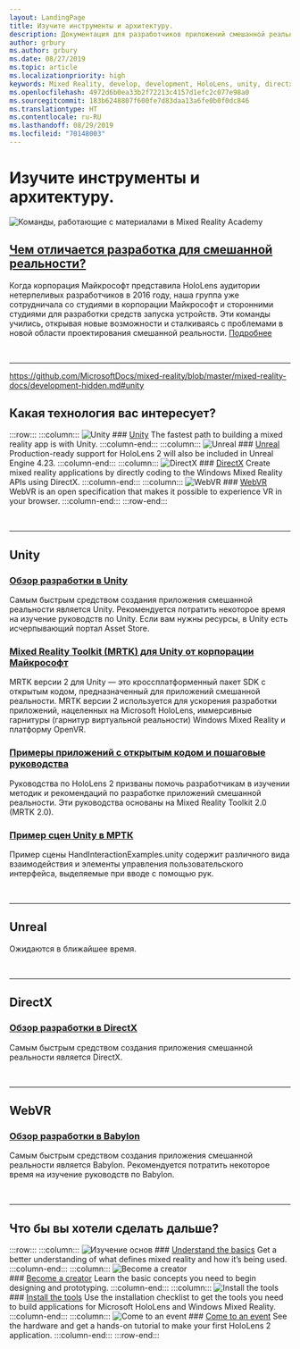 ```yaml
---
layout: LandingPage
title: Изучите инструменты и архитектуру.
description: Документация для разработчиков приложений смешанной реальности для HoloLens и иммерсивных гарнитур.
author: grbury
ms.author: grbury
ms.date: 08/27/2019
ms.topic: article
ms.localizationpriority: high
keywords: Mixed Reality, develop, development, HoloLens, unity, directx
ms.openlocfilehash: 4972d6b0ea33b2f72213c4157d1efc2c077e98a0
ms.sourcegitcommit: 183b6248807f600fe7d83daa13a6fe0b0f0dc846
ms.translationtype: HT
ms.contentlocale: ru-RU
ms.lasthandoff: 08/29/2019
ms.locfileid: "70148003"
---
```

# <a name="learn-the-tools-and-architecture"></a>Изучите инструменты и архитектуру.


![Команды, работающие с материалами в Mixed Reality Academy](images/Development_Hero.png)

## <a name="how-is-mixed-reality-development-differentcase-study-expanding-the-design-process-for-mixed-realitymd"></a>[Чем отличается разработка для смешанной реальности?](case-study-expanding-the-design-process-for-mixed-reality.md)

Когда корпорация Майкрософт представила HoloLens аудитории нетерпеливых разработчиков в 2016 году, наша группа уже сотрудничала со студиями в корпорации Майкрософт и сторонними студиями для разработки средств запуска устройств. Эти команды учились, открывая новые возможности и сталкиваясь с проблемами в новой области проектирования смешанной реальности. [Подробнее](case-study-expanding-the-design-process-for-mixed-reality.md)


<br>

---
https://github.com/MicrosoftDocs/mixed-reality/blob/master/mixed-reality-docs/development-hidden.md#unity

## <a name="what-technology-path-are-you-interested-in"></a>Какая технология вас интересует? 

:::row:::
    :::column:::
       ![Unity](images/unity_logo.png)
        ### [Unity](development-hidden.md#unity)
        The fastest path to building a mixed reality app is with Unity.
    :::column-end:::
    :::column:::
        ![Unreal](images/Unreal_logo.png)
         ### [Unreal](development-hidden.md#unreal)
        Production-ready support for HoloLens 2 will also be included in Unreal Engine 4.23.
    :::column-end:::
    :::column:::
        ![DirectX](images/DirectX_logo.png)
         ### [DirectX](development-hidden.md#directx)
        Create mixed reality applications by directly coding to the Windows Mixed Reality APIs using DirectX.
    :::column-end:::
    :::column:::
        ![WebVR](images/WebVR_logo.png)
         ### [WebVR](development-hidden.md#webvr)
        WebVR is an open specification that makes it possible to experience VR in your browser.
    :::column-end:::
:::row-end:::


<br>

---

## <a name="unity"></a>Unity


### <a name="unity-development-overviewunity-development-overviewmd"></a>[Обзор разработки в Unity](unity-development-overview.md)
Самым быстрым средством создания приложения смешанной реальности является Unity. Рекомендуется потратить некоторое время на изучение руководств по Unity. Если вам нужны ресурсы, в Unity есть исчерпывающий портал Asset Store. 
<br>

### <a name="microsofts-mixed-reality-toolkit-mrtk-for-unitymrtk-getting-startedmd"></a>[Mixed Reality Toolkit (MRTK) для Unity от корпорации Майкрософт](mrtk-getting-started.md)
MRTK версии 2 для Unity — это кроссплатформенный пакет SDK с открытым кодом, предназначенный для приложений смешанной реальности. MRTK версии 2 используется для ускорения разработки приложений, нацеленных на Microsoft HoloLens, иммерсивные гарнитуры (гарнитур виртуальной реальности) Windows Mixed Reality и платформу OpenVR.
<br>

### <a name="open-source-sample-apps-and-step-by-step-tutorialstutorialsmd"></a>[Примеры приложений с открытым кодом и пошаговые руководства](tutorials.md)
Руководства по HoloLens 2 призваны помочь разработчикам в изучении методик и рекомендаций по разработке приложений смешанной реальности. Эти руководства основаны на Mixed Reality Toolkit 2.0 (MRTK 2.0).
<br>

### <a name="example-unity-scenes-in-mrtkhttpsmicrosoftgithubiomixedrealitytoolkit-unitydocumentationreadme_handinteractionexampleshtml"></a>[Пример сцен Unity в МРТК](https://microsoft.github.io/MixedRealityToolkit-Unity/Documentation/README_HandInteractionExamples.html)
Пример сцены HandInteractionExamples.unity содержит различного вида взаимодействия и элементы управления пользовательского интерфейса, выделяемые при вводе с помощью рук.

<br>

---

## <a name="unreal"></a>Unreal


Ожидаются в ближайшее время.

<br>

---

## <a name="directx"></a>DirectX


### <a name="directx-development-overviewdirectx-development-overviewmd"></a>[Обзор разработки в DirectX](directx-development-overview.md)

Самым быстрым средством создания приложения смешанной реальности является DirectX. 

<br>

---

## <a name="webvr"></a>WebVR


### <a name="babylon-development-overviewhttpsdocbabylonjscom"></a>[Обзор разработки в Babylon](https://doc.babylonjs.com/)

Самым быстрым средством создания приложения смешанной реальности является Babylon. Рекомендуется потратить некоторое время на изучение руководств по Babylon.



<br>

---

## <a name="what-would-you-like-to-do-next"></a>Что бы вы хотели сделать дальше?


:::row:::
    :::column:::
       ![Изучение основ](images/icon-lightbulb.jpg)
        ### [Understand the basics](index-hidden.md#understand-the-basics)
        Get a better understanding of what defines mixed reality and how it’s being used.
    :::column-end:::
    :::column:::
        ![Become a creator](images/icon-design.jpg)<br>
         ### [Become a creator](design-hidden.md)
        Learn the basic concepts you need to begin designing and prototyping.
    :::column-end:::
    :::column:::
        ![Install the tools](images/icon-design.jpg)
         ### [Install the tools](install-the-tools.md)
        Use the installation checklist to get the tools you need to build applications for Microsoft HoloLens and Windows Mixed Reality.
    :::column-end:::
    :::column:::
        ![Come to an event](images/icon-calendar.jpg)
         ### [Come to an event](sf-academy-events.md)
        See the hardware and get a hands-on tutorial to make your first HoloLens 2 application.
    :::column-end:::
:::row-end:::
